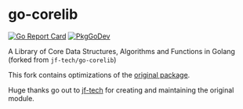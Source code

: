 # go-corelib

[![Go Report Card](https://goreportcard.com/badge/github.com/carterpeel/go-corelib)](https://goreportcard.com/report/github.com/carterpeel/go-corelib)
[![PkgGoDev](https://pkg.go.dev/badge/github.com/carterpeel/go-corelib)](https://pkg.go.dev/github.com/carterpeel/go-corelib)

A Library of Core Data Structures, Algorithms and Functions in Golang (forked from `jf-tech/go-corelib`)

This fork contains optimizations of the [original package](https://github.com/jf-tech/go-corelib).

Huge thanks go out to [jf-tech](https://github.com/jf-tech) for creating and maintaining the original module.